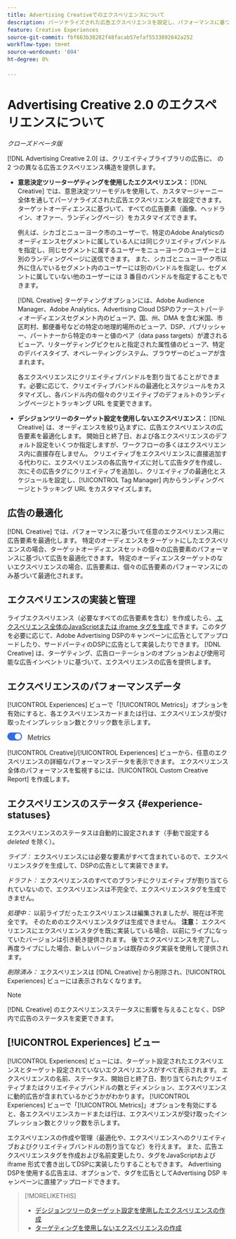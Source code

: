 ```yaml
---
title: Advertising Creativeでのエクスペリエンスについて
description: パーソナライズされた広告エクスペリエンスを設定し、パフォーマンスに基づいて広告要素を最適化する方法を説明します。
feature: Creative Experiences
source-git-commit: fbf663b38282f48facab57efaf5533892642a252
workflow-type: tm+mt
source-wordcount: '804'
ht-degree: 0%

---
```


# Advertising Creative 2.0 のエクスペリエンスについて

*クローズドベータ版*

<!-- Revisit Description metadata -->

<!-- MORE -->

[!DNL Advertising Creative 2.0] は、クリエイティブライブラリの広告に、<!-- can use a single library only --> の 2 つの異なる広告エクスペリエンス構造を提供します。

* **意思決定ツリーターゲティングを使用したエクスペリエンス：** [!DNL Creative] では、意思決定ツリーモデルを使用して、カスタマージャーニー全体を通してパーソナライズされた広告エクスペリエンスを設定できます。 ターゲットオーディエンスに基づいて、すべての広告要素（画像、ヘッドライン、オファー、ランディングページ）をカスタマイズできます。

  例えば、シカゴとニューヨーク市のユーザーで、特定のAdobe Analyticsのオーディエンスセグメントに属している人には同じクリエイティブバンドルを指定し、同じセグメントに属するユーザーをニューヨークのユーザーとは別のランディングページに送信できます。 また、シカゴとニューヨーク市以外に住んでいるセグメント内のユーザーには別のバンドルを指定し、セグメントに属していない他のユーザーには 3 番目のバンドルを指定することもできます。

  [!DNL Creative] ターゲティングオプションには、Adobe Audience Manager、Adobe Analytics、Advertising Cloud DSPのファーストパーティオーディエンスセグメント内のビューア、国、州、DMA を含む米国、市区町村、郵便番号などの特定の地理的場所のビューア、DSP、パブリッシャー、パートナーから特定のキーと値のペア（data pass targets）が渡されるビューア、リターゲティングピクセルと指定された属性値のビューア、特定のデバイスタイプ、オペレーティングシステム、ブラウザーのビューアが含まれます。

  各エクスペリエンスにクリエイティブバンドルを割り当てることができます。必要に応じて、クリエイティブバンドルの最適化とスケジュールをカスタマイズし、各バンドル内の個々のクリエイティブのデフォルトのランディングページとトラッキング URL<!-- and any flexible attributes --> を変更できます。

* **デシジョンツリーのターゲット設定を使用しないエクスペリエンス：** [!DNL Creative] は、オーディエンスを絞り込まずに、広告エクスペリエンスの広告要素を最適化します。<!-- For first-party creatives, [!DNL Creative] serves the ads. --> 開始日と終了日、および各エクスペリエンスのデフォルト設定をいくつか指定しますが、ワークフローの多くはエクスペリエンス内に直接存在しません。 クリエイティブをエクスペリエンスに直接追加する代わりに、エクスペリエンスの各広告サイズに対して広告タグを作成し、次にその広告タグにクリエイティブを追加し、クリエイティブの最適化とスケジュールを設定し、[!UICONTROL Tag Manager] 内からランディングページとトラッキング URL をカスタマイズします。

## 広告の最適化

<!-- MORE -->
[!DNL Creative] では、パフォーマンスに基づいて任意のエクスペリエンス用に広告要素を最適化します。 特定のオーディエンスをターゲットにしたエクスペリエンスの場合、ターゲットオーディエンスセットの個々の広告要素のパフォーマンスに基づいて広告を最適化できます。 特定のオーディエンスターゲットのないエクスペリエンスの場合、広告要素は、個々の広告要素のパフォーマンスにのみ基づいて最適化されます。

## エクスペリエンスの実装と管理

ライブエクスペリエンス（必要なすべての広告要素を含む）を作成したら、[ エクスペリエンス全体のJavaScriptまたは iframe タグを生成 ](experience-tag-export.md) できます。このタグを必要に応じて、Adobe Advertising DSPのキャンペーンに広告としてアップロードしたり、サードパーティのDSPに広告として実装したりできます。 [!DNL Creative] は、ターゲティング、広告ローテーションのオプションおよび使用可能な広告インベントリに基づいて、エクスペリエンスの広告を提供します。

## エクスペリエンスのパフォーマンスデータ

[!UICONTROL Experiences] ビューで「[!UICONTROL Metrics]」オプションを有効にすると、各エクスペリエンスカードまたは行は、エクスペリエンスが受け取ったインプレッション数とクリック数を示します。

![ 指標オプション ](/help/creative/assets/metrics-option.png " 指標オプション ")

<!-- insert screen shot of Metrics option?  If not, then add instructions elsewhere -->

<!-- I don't see this as of 1/9; why only in the table view?   You can also add conversion columns in the table view. -->

[!UICONTROL Creative]/[!UICONTROL Experiences] ビューから、任意のエクスペリエンスの詳細なパフォーマンスデータを表示できます。 エクスペリエンス全体のパフォーマンスを監視するには、[!UICONTROL Custom Creative Report] を作成します。

<!--
You can [view detailed performance data for any experience](experience-view-report.md) from the Creative > Experiences view. To monitor performance across your experiences, [create custom reports](/help/dsp/reports/report-create.md).
-->

## エクスペリエンスのステータス {#experience-statuses}

<!-- verify that these are all still the same -->

エクスペリエンスのステータスは自動的に設定されます（手動で設定する *deleted* を除く）。

*ライブ：* エクスペリエンスには必要な要素がすべて含まれているので、エクスペリエンスタグを生成して、DSPの広告として実装できます。<!-- A live experience may be scheduled to start in the future -->

*ドラフト：* エクスペリエンスのすべてのブランチにクリエイティブが割り当てられていないので、エクスペリエンスは不完全で、エクスペリエンスタグを生成できません。

*処理中：* 以前ライブだったエクスペリエンスは編集されましたが、現在は不完全です。 そのためのエクスペリエンスタグは生成できません。 **注意：** エクスペリエンスにエクスペリエンスタグを既に実装している場合、以前にライブになっていたバージョンは引き続き提供されます。 後でエクスペリエンスを完了し、再度ライブにした場合、新しいバージョンは既存のタグ実装を使用して提供されます。

*削除済み：* エクスペリエンスは [!DNL Creative] から削除され、[!UICONTROL Experiences] ビューには表示されなくなります。

>[!NOTE]
>
>[!DNL Creative] のエクスペリエンスステータスに影響を与えることなく、DSP内で広告のステータスを変更できます。

## [!UICONTROL Experiences] ビュー

[!UICONTROL Experiences] ビューには、ターゲット設定されたエクスペリエンスとターゲット設定されていないエクスペリエンスがすべて表示されます。 エクスペリエンスの名前、ステータス、開始日と終了日、割り当てられたクリエイティブまたはクリエイティブバンドルの数とディメンション、エクスペリエンスに動的広告が含まれているかどうかがわかります。 [!UICONTROL Experiences] ビューで「[!UICONTROL Metrics]」オプションを有効にすると、各エクスペリエンスカードまたは行は、エクスペリエンスが受け取ったインプレッション数とクリック数を示します。

エクスペリエンスの作成や管理（最適化や、エクスペリエンスへのクリエイティブおよびクリエイティブバンドルの割り当てなど）を行えます。 また、広告エクスペリエンスタグを作成および名前変更したり、タグをJavaScriptおよび iframe 形式で書き出してDSPに実装したりすることもできます。 Advertising DSPを使用する広告主は、オプションで、タグを広告としてAdvertising DSP キャンペーンに直接アップロードできます。

<!--
### Available actions

* [Download data within the view](experience-download-view.md)

        + [Assign and unassign creative bundles to a final node](/help/creative/experiences/experience-assign-creative-bundles.md)
* Experiences with decision tree targeting: [Create](/help/creative/experiences/experience-create-targeting.md) and [edit](/help/creative/experiences/experience-edit-targeting.md) experiences, [assign and unassign creative bundles](/help/creative/experiences/experience-assign-creative-bundles.md), [customize creative optimization and scheduling](/help/creative/experiences/experience-optimization-scheduling-targeting.md), and [customize the tracking URLs for creatives](/help/creative/experiences/experience-tracking-urls-targeting.md)

* Experiences without decision tree targeting: [Create](experience-create-no-targeting.md) and [edit](/help/creative/experiences/experience-edit-no-targeting.md)

* [Clone](experience-clone.md) an experience

* [Preview](experience-preview.md) an experience

* [Share a demo URL](experience-share-demo-url.md) for an experience

* [Export ad tags for an experience](experience-tag-export.md)

* [Delete](experience-delete.md) an experience

-->

<!-- You can add or remove labels for your experiences.-->

<!-- Add links to workflows once they're done -->

>[!MORELIKETHIS]
>
>* [ デシジョンツリーのターゲット設定を使用したエクスペリエンスの作成 ](experience-create-targeting.md)
>* [ ターゲティングを使用しないエクスペリエンスの作成 ](experience-create-no-targeting.md)
